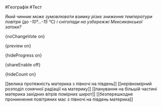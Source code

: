 #Географія #Тест

*Який чинник може зумовлювати взимку різке зниження температури повітря (до -10°...-15 °С) і снігопади на узбережжі Мексиканської затоки?*

{noChangeVote on}

{preview on}

{hideProgress on}

{shareEnable off}

{hideCount on}

[[велика протяжність материка з півночі на південь]]
[[нерівномірний розподіл сонячної радіації на материку]]
[[панування на більшій частині материка західних вітрів помірних широт]]
[[безперешкодне проникнення повітряних мас з півночі на південь материка]]
